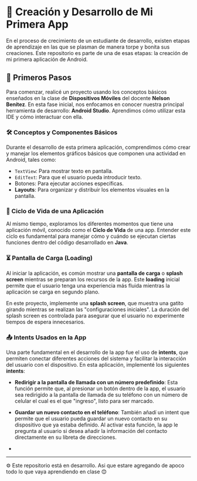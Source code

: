# 📱 Creación y Desarrollo de Mi Primera App

En el proceso de crecimiento de un estudiante de desarrollo, existen etapas de aprendizaje en las que se plasman de manera torpe y bonita sus creaciones. Este repositorio es parte de una de esas etapas: la creación de mi primera aplicación de Android.

## 🌟 Primeros Pasos

Para comenzar, realicé un proyecto usando los conceptos básicos enseñados en la clase de **Dispositivos Móviles** del docente **Nelson Benítez**. En esta fase inicial, nos enfocamos en conocer nuestra principal herramienta de desarrollo: **Android Studio**. Aprendimos cómo utilizar esta IDE y cómo interactuar con ella.

### 🛠️ Conceptos y Componentes Básicos

Durante el desarrollo de esta primera aplicación, comprendimos cómo crear y manejar los elementos gráficos básicos que componen una actividad en Android, tales como:

- `TextView`: Para mostrar texto en pantalla.
- `EditText`: Para que el usuario pueda introducir texto.
- Botones: Para ejecutar acciones específicas.
- **Layouts**: Para organizar y distribuir los elementos visuales en la pantalla.

### 🔄 Ciclo de Vida de una Aplicación

Al mismo tiempo, exploramos los diferentes momentos que tiene una aplicación móvil, conocido como el **Ciclo de Vida** de una app. Entender este ciclo es fundamental para manejar cómo y cuándo se ejecutan ciertas funciones dentro del código desarrollado en **Java**.

### ⏳ Pantalla de Carga (Loading)

Al iniciar la aplicación, es común mostrar una **pantalla de carga** o **splash screen** mientras se preparan los recursos de la app. Este **loading** inicial permite que el usuario tenga una experiencia más fluida mientras la aplicación se carga en segundo plano.

En este proyecto, implemente una **splash screen**, que muestra una gatito girando mientras se realizan las "configuraciones iniciales". La duración del splash screen es controlada para asegurar que el usuario no experimente tiempos de espera innecesarios.

### 📤 Intents Usados en la App

Una parte fundamental en el desarrollo de la app fue el uso de **intents**, que permiten conectar diferentes acciones del sistema y facilitar la interacción del usuario con el dispositivo. En esta aplicación, implementé los siguientes **intents**:

- **Redirigir a la pantalla de llamada con un número predefinido**: Esta función permite que, al presionar un botón dentro de la app, el usuario sea redirigido a la pantalla de llamada de su teléfono con un número de celular el cual es el que "ingreso", listo para ser marcado.

- **Guardar un nuevo contacto en el teléfono**: También añadí un intent que permite que el usuario pueda guardar un nuevo contacto en su dispositivo que ya estaba definido. Al activar esta función, la app le pregunta al usuario si desea añadir la información del contacto directamente en su libreta de direcciones.
- 
---

⚙️ Este repositorio está en desarrollo. Asi que estare agregando de apoco todo lo que vaya aprendiendo en clase 😊
